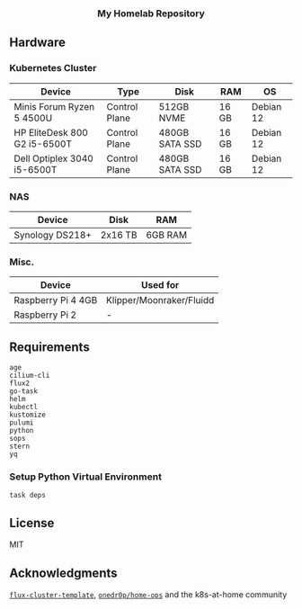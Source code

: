 <div align="center">

### My Homelab Repository

</div>

## Hardware

### Kubernetes Cluster

| Device | Type | Disk | RAM | OS |
| --- | --- | --- | --- | --- |
| Minis Forum Ryzen 5 4500U  | Control Plane | 512GB NVME | 16 GB | Debian 12 |
| HP EliteDesk 800 G2 i5-6500T  | Control Plane | 480GB SATA SSD | 16 GB | Debian 12 |
| Dell Optiplex 3040 i5-6500T  | Control Plane | 480GB SATA SSD | 16 GB | Debian 12 |

### NAS

| Device | Disk | RAM |
| --- | --- | --- |
| Synology DS218+ | 2x16 TB | 6GB RAM |

### Misc.

| Device | Used for |
| --- | --- |
| Raspberry Pi 4 4GB | Klipper/Moonraker/Fluidd |
| Raspberry Pi 2 | - |

## Requirements

```
age
cilium-cli
flux2
go-task
helm
kubectl
kustomize
pulumi
python
sops
stern
yq
```

### Setup Python Virtual Environment

```
task deps
```

## License

MIT

## Acknowledgments

[`flux-cluster-template`](https://github.com/onedr0p/flux-cluster-template), [`onedr0p/home-ops`](https://github.com/onedr0p/home-ops) and the k8s-at-home community

